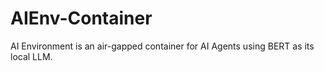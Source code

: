 # AIEnv-Container
AI Environment is an air-gapped container for AI Agents using BERT as its local LLM.
